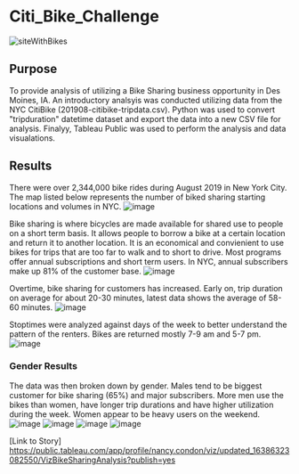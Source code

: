 # Citi_Bike_Challenge
![siteWithBikes](https://user-images.githubusercontent.com/89953246/144714430-1f44e0eb-ab01-4d03-9da6-b07f3fcbb1f5.jpg)

## Purpose
To provide analysis of utilizing a Bike Sharing business opportunity in Des Moines, IA.  An introductory analsyis was conducted utilizing data from the NYC CitiBike (201908-citibike-tripdata.csv).  Python was used to convert "tripduration" datetime dataset and export the data into a new CSV file for analysis. Finalyy, Tableau Public was used to perform the analysis and data visualations.

## Results
There were over 2,344,000 bike rides during August 2019 in New York City. The map listed below represents the number of biked sharing starting locations and volumes in NYC.
![image](https://user-images.githubusercontent.com/89953246/144762979-8137c029-5c5a-40fa-ac4d-aa5ad0870663.png)

Bike sharing is where bicycles are made available for shared use to people on a short term basis.  It allows people to borrow a bike at a certain location and return it to another location.  It is an economical and convienient to use bikes for trips that are too far to walk and to short to drive.  Most programs offer annual subscriptions and short term users.  In NYC, annual subscribers make up 81% of the customer base.
![image](https://user-images.githubusercontent.com/89953246/144763216-b28396b0-95b3-4aef-9104-2e36aeb5b127.png)

Overtime, bike sharing for customers has increased.  Early on, trip duration on  average for about 20-30 minutes, latest data shows the average of 58-60 minutes.
![image](https://user-images.githubusercontent.com/89953246/144763548-6bbc8b58-c3bf-4728-a20e-9b401bca342b.png)

Stoptimes were analyzed against days of the week to better understand the pattern of the renters. Bikes are returned mostly 7-9 am and 5-7 pm.
![image](https://user-images.githubusercontent.com/89953246/144763756-cf7d6a23-38ec-403c-b937-ad425b7ff945.png)

### Gender Results
The data was then broken down by gender.  Males tend to be biggest customer for bike sharing (65%) and major subscribers.  More men use the bikes than women, have longer trip durations and have higher utilization during the week.  Women appear to be heavy users on the weekend.
![image](https://user-images.githubusercontent.com/89953246/144764041-9681ee8e-97e1-4dbb-b337-e02a13199044.png)
![image](https://user-images.githubusercontent.com/89953246/144764091-a61ff765-5ccf-46c9-b017-fc5f8dcf8e79.png)
![image](https://user-images.githubusercontent.com/89953246/144764113-b615af83-c70d-4ffa-8323-7bf4c245ab03.png)
![image](https://user-images.githubusercontent.com/89953246/144764129-319485b0-281c-4513-9c08-a6d5808c309b.png)



[Link to Story] https://public.tableau.com/app/profile/nancy.condon/viz/updated_16386323082550/VizBikeSharingAnalysis?publish=yes
